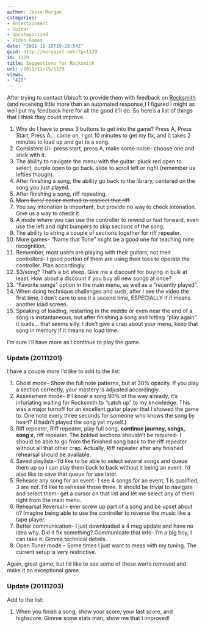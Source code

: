 ```yaml
---
author: Jesse Morgan
categories:
- Entertainment
- Guitar
- Uncategorized
- Video Games
date: "2011-11-15T19:28:54Z"
guid: http://morgajel.net/?p=1129
id: 1129
title: Suggestions for Rocksmith
url: /2011/11/15/1129
views:
- "418"
---
```


After trying to contact Ubisoft to provide them with feedback on [Rocksmith](http://www.amazon.com/Rocksmith-Xbox-360/dp/B004S5PBM0?tag=literescap-20) (and receiving little more than an automated response,) I figured I might as well put my feedback here for all the good it’ll do. So here’s a list of things that I think they could improve.

1. Why do I have to press 3 buttons to get into the game? Press A, Press Start, Press A… come on, I got 10 minutes to get my fix, and it takes 2 minutes to load up and get to a song.
2. Consistent UI- press start, press A, make some noise- choose one and stick with it.
3. The ability to navigate the menu with the guitar: pluck red open to select, purple open to go back. slide to scroll left or right (remember us lefties though).
4. After finishing a song, the ability go back to the library, centered on the song you just played.
5. After finishing a song, riff repeating.
6. <del>More lives/ easier method to reselect that riff.</del>
7. You say intonation is important, but provide no way to check intonation. Give us a way to check it.
8. A mode where you can use the controller to rewind or fast forward, even use the left and right bumpers to skip sections of the song.
9. The ability to string a couple of sections together for riff repeater.
10. More games- “Name that Tone” might be a good one for teaching note recognition.
11. Remember, most users are playing with their guitars, not their controllers- I good portion of them are using their toes to operate the controller. Plan accordingly.
12. $3/song? That’s a bit steep. Give me a discount for buying in bulk at least. How about a discount if you buy all new songs at once?
13. “Favorite songs” option in the main menu, as well as a “recently played”.
14. When doing technique challenges and such, after I see the video the first time, I don’t care to see it a second time, ESPECIALLY if it means another load screen.
15. Speaking of loading, restarting in the middle or even near the end of a song is instantaneous, but after finishing a song and hitting “play again” it loads… that seems silly. I don’t give a crap about your menu, keep that song in memory if it means no load time.

I’m sure I’ll have more as I continue to play the game.

### Update (20111201)

I have a couple more I’d like to add to the list:

1. Ghost mode- Show the full note patterns, but at 30% opacity. If you play a section correctly, your mastery is adjusted accordingly.
2. Assessment mode- If I know a song 90% of the way already, it’s infuriating waiting for Rocksmith to “catch up” to my knowledge. This was a major turnoff for an excellent guitar player that I showed the game to. One note every three seconds for someone who knows the song by heart? (I hadn’t played the song yet myself.)
3. Riff repeater, Riff repeater, play full song, **continue journey, songs, song x,** riff repeater. The bolded sections shouldn’t be required- I should be able to go from the finished song back to the riff repeater without all that other crap. Actually, Riff repeater after any finished rehearsal should be available.
4. Saved playlists- I’d like to be able to select several songs and queue them up so I can play them back to back without it being an event. I’d also like to save that queue for use later.
5. Rehease any song for an event- I see 4 songs for an event, 1 is qualified, 3 are not. I’d like to rehease those three. It should be trivial to navigate and select them- get a cursor on that list and let me select any of them right from the main menu.
6. Rehearsal Reversal – ever screw up part of a song and be upset about it? Imagine being able to use the controller to reverse the music like a tape player.
7. Better communication- I just downloaded a 4 meg update and have no idea why. Did it fix something? Communicate that info- I’m a big boy, I can take it. Gimme technical details.
8. Open Tuner mode – Some times I just want to mess with my tuning. The current setup is very restrictive.

Again, great game, but I’d like to see some of these warts removed and make it an exceptional game.

### Update (20111203)

Add to the list:

1. When you finish a song, show your score, your last score, and highscore. Gimme some stats man, show me that I improved!